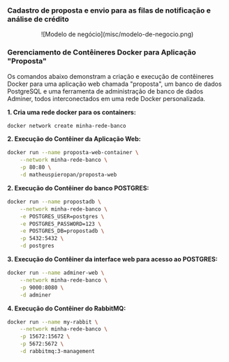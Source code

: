 ### Cadastro de proposta e envio para as filas de notificação e análise de crédito

<p align="center">
    ![Modelo de negócio](misc/modelo-de-negocio.png)
</p>

### Gerenciamento de Contêineres Docker para Aplicação "Proposta"

Os comandos abaixo demonstram a criação e execução de contêineres Docker para uma aplicação web chamada "proposta", um banco de dados PostgreSQL e uma ferramenta de administração de banco de dados Adminer, todos interconectados em uma rede Docker personalizada.

**1. Cria uma rede docker para os containers:**

```bash    
docker network create minha-rede-banco
```

**2. Execução do Contêiner da Aplicação Web:**

```bash
docker run --name proposta-web-container \
    --network minha-rede-banco \
    -p 80:80 \
    -d matheuspieropan/proposta-web
```

**2. Execução do Contêiner do banco POSTGRES:**

```bash
docker run --name propostadb \
    --network minha-rede-banco \
    -e POSTGRES_USER=postgres \
    -e POSTGRES_PASSWORD=123 \
    -e POSTGRES_DB=propostadb \
    -p 5432:5432 \
    -d postgres
```

**3. Execução do Contêiner da interface web para acesso ao POSTGRES:**

```bash
docker run --name adminer-web \
    --network minha-rede-banco \
    -p 9000:8080 \
    -d adminer
```

**4. Execução do Contêiner do RabbitMQ:**

```bash
docker run --name my-rabbit \
    --network minha-rede-banco \
    -p 15672:15672 \
    -p 5672:5672 \
    -d rabbitmq:3-management
```